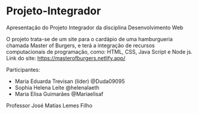 # Projeto-Integrador

Apresentação do Projeto Integrador da disciplina Desenvolvimento Web

O projeto trata-se de um site para o cardápio de uma hamburgueria chamada Master of Burgers, e terá a integração de recursos computacionais de programação, como: HTML, CSS, Java Script e Node js.
Link do site: https://masterofburgers.netlify.app/



Participantes:

- Maria Eduarda Trevisan (líder) @Duda09095
- Sophia Helena Leite @helenalaeth
- Maria Elisa Guimarães @Mariaelisaf

Professor José Matias Lemes Filho



